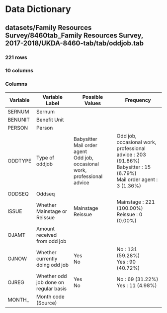 # Data Dictionary

## datasets/Family Resources Survey/8460tab_Family Resources Survey, 2017-2018/UKDA-8460-tab/tab/oddjob.tab

### 221 rows

### 10 columns

### Columns

| Variable | Variable Label | Possible Values | Frequency |
| --- | --- | --- | --- |
| SERNUM | Sernum |  |  |
| BENUNIT | Benefit Unit |  |  |
| PERSON | Person |  |  |
| ODDTYPE | Type of oddjob | Babysitter <br/>Mail order agent <br/>Odd job, occasional work, professional advice  | Odd job, occasional work, professional advice : 203 (91.86%)<br/>Babysitter : 15 (6.79%)<br/>Mail order agent : 3 (1.36%) |
| ODDSEQ | Oddseq |  |  |
| ISSUE | Whether Mainstage or Reissue | Mainstage <br/>Reissue  | Mainstage : 221 (100.00%)<br/>Reissue : 0 (0.00%) |
| OJAMT | Amount received from odd job |  |  |
| OJNOW | Whether currently doing odd job | Yes <br/>No  | No : 131 (59.28%)<br/>Yes : 90 (40.72%) |
| OJREG | Whether odd job done on regular basis | Yes <br/>No  | No : 69 (31.22%)<br/>Yes : 11 (4.98%) |
| MONTH_ | Month code (Source) |  |  |
